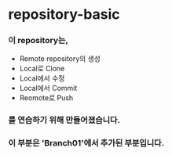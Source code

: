 # repository-basic
### 이 repository는,
* Remote repository의 생성
* Local로 Clone
* Local에서 수정
* Local에서 Commit
* Reomote로 Push
### 를 연습하기 위해 만들어졌습니다.

### 이 부분은 'Branch01'에서 추가된 부분입니다.